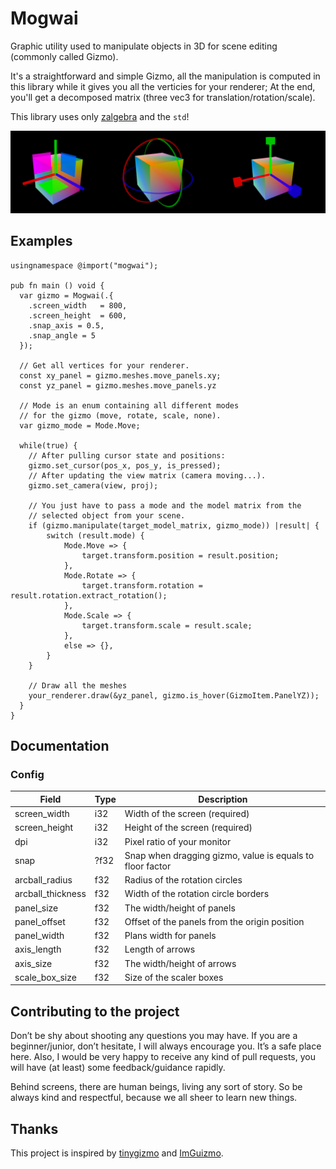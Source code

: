 # Mogwai

Graphic utility used to manipulate objects in 3D for scene editing (commonly called Gizmo).

It's a straightforward and simple Gizmo, all the manipulation is computed in this library 
while it gives you all the verticies for your renderer; At the end, 
you'll get a decomposed matrix (three vec3 for translation/rotation/scale). 

This library uses only [zalgebra](https://github.com/kooparse/zalgebra) and the `std`!

<img src="https://github.com/kooparse/mogwai/blob/master/.github/mogwai.png" alt="preview" />

## Examples

```zig
usingnamespace @import("mogwai");

pub fn main () void {
  var gizmo = Mogwai(.{
    .screen_width   = 800,
    .screen_height  = 600,
    .snap_axis = 0.5,
    .snap_angle = 5 
  });

  // Get all vertices for your renderer.
  const xy_panel = gizmo.meshes.move_panels.xy;
  const yz_panel = gizmo.meshes.move_panels.yz

  // Mode is an enum containing all different modes
  // for the gizmo (move, rotate, scale, none).
  var gizmo_mode = Mode.Move;

  while(true) {
    // After pulling cursor state and positions:
    gizmo.set_cursor(pos_x, pos_y, is_pressed);
    // After updating the view matrix (camera moving...).
    gizmo.set_camera(view, proj);

    // You just have to pass a mode and the model matrix from the
    // selected object from your scene.
    if (gizmo.manipulate(target_model_matrix, gizmo_mode)) |result| {
        switch (result.mode) {
            Mode.Move => {
                target.transform.position = result.position;
            },
            Mode.Rotate => {
                target.transform.rotation = result.rotation.extract_rotation();
            },
            Mode.Scale => {
                target.transform.scale = result.scale;
            },
            else => {},
        }
    }

    // Draw all the meshes
    your_renderer.draw(&yz_panel, gizmo.is_hover(GizmoItem.PanelYZ));
  }
}
```

## Documentation

### Config

Field | Type | Description
------------ | ------------- | -------------
screen_width | i32 | Width of the screen (required)
screen_height | i32 | Height of the screen (required)
dpi | i32 | Pixel ratio of your monitor
snap | ?f32 | Snap when dragging gizmo, value is equals to floor factor
arcball_radius | f32 | Radius of the rotation circles
arcball_thickness | f32 | Width of the rotation circle borders
panel_size| f32 | The width/height of panels
panel_offset| f32 | Offset of the panels from the origin position
panel_width| f32 | Plans width for panels
axis_length | f32 | Length of arrows
axis_size | f32 | The width/height of arrows
scale_box_size | f32 | Size of the scaler boxes


## Contributing to the project

Don’t be shy about shooting any questions you may have. If you are a beginner/junior, don’t hesitate, I will always encourage you. It’s a safe place here. Also, I would be very happy to receive any kind of pull requests, you will have (at least) some feedback/guidance rapidly.

Behind screens, there are human beings, living any sort of story. So be always kind and respectful, because we all sheer to learn new things.


## Thanks
This project is inspired by [tinygizmo](https://github.com/ddiakopoulos/tinygizmo) and [ImGuizmo](https://github.com/CedricGuillemet/ImGuizmo).

